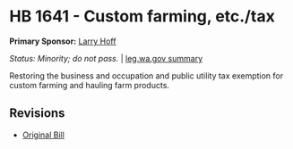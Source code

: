 # HB 1641 - Custom farming, etc./tax
**Primary Sponsor:** [Larry Hoff](/person/leg/hoff_la.md)

*Status: Minority; do not pass.* | [leg.wa.gov summary](https://app.leg.wa.gov/billsummary?BillNumber=1641&Year=2021)

Restoring the business and occupation and public utility tax exemption for custom farming and hauling farm products.

## Revisions
* [Original Bill](1/)